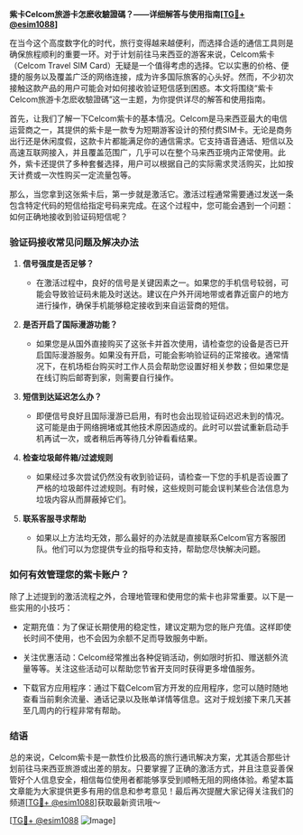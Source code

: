 **紫卡Celcom旅游卡怎麽收驗證碼？——详细解答与使用指南[[TG💪+ @esim1088](https://t.me/s/esim1088)]**

在当今这个高度数字化的时代，旅行变得越来越便利，而选择合适的通信工具则是确保旅程顺利的重要一环。对于计划前往马来西亚的游客来说，Celcom紫卡（Celcom Travel SIM Card）无疑是一个值得考虑的选择。它以实惠的价格、便捷的服务以及覆盖广泛的网络连接，成为许多国际旅客的心头好。然而，不少初次接触这款产品的用户可能会对如何接收验证短信感到困惑。本文将围绕“紫卡Celcom旅游卡怎麽收驗證碼”这一主题，为你提供详尽的解答和使用指南。

首先，让我们了解一下Celcom紫卡的基本情况。Celcom是马来西亚最大的电信运营商之一，其提供的紫卡是一款专为短期游客设计的预付费SIM卡。无论是商务出行还是休闲度假，这款卡片都能满足你的通信需求。它支持语音通话、短信以及高速互联网接入，并且覆盖范围广，几乎可以在整个马来西亚境内正常使用。此外，紫卡还提供了多种套餐选择，用户可以根据自己的实际需求灵活购买，比如按天计费或一次性购买一定流量包等。

那么，当您拿到这张紫卡后，第一步就是激活它。激活过程通常需要通过发送一条包含特定代码的短信给指定号码来完成。在这个过程中，您可能会遇到一个问题：如何正确地接收到验证码短信呢？

### 验证码接收常见问题及解决办法

1. **信号强度是否足够？**
   - 在激活过程中，良好的信号是关键因素之一。如果您的手机信号较弱，可能会导致验证码未能及时送达。建议在户外开阔地带或者靠近窗户的地方进行操作，确保手机能够稳定接收到来自运营商的短信。
   
2. **是否开启了国际漫游功能？**
   - 如果您是从国外直接购买了这张卡并首次使用，请检查您的设备是否已开启国际漫游服务。如果没有开启，可能会影响验证码的正常接收。通常情况下，在机场柜台购买时工作人员会帮助您设置好相关参数；但如果您是在线订购后邮寄到家，则需要自行操作。

3. **短信到达延迟怎么办？**
   - 即便信号良好且国际漫游已启用，有时也会出现验证码迟迟未到的情况。这可能是由于网络拥堵或其他技术原因造成的。此时可以尝试重新启动手机再试一次，或者稍后再等待几分钟看看结果。

4. **检查垃圾邮件箱/过滤规则**
   - 如果经过多次尝试仍然没有收到验证码，请检查一下您的手机是否设置了严格的垃圾邮件过滤规则。有时候，这些规则可能会误判某些合法信息为垃圾内容从而屏蔽掉它们。

5. **联系客服寻求帮助**
   - 如果以上方法均无效，那么最好的办法就是直接联系Celcom官方客服团队。他们可以为您提供专业的指导和支持，帮助您尽快解决问题。

### 如何有效管理您的紫卡账户？

除了上述提到的激活流程之外，合理地管理和使用您的紫卡也非常重要。以下是一些实用的小技巧：

- 定期充值：为了保证长期使用的稳定性，建议定期为您的账户充值。这样即使长时间不使用，也不会因为余额不足而导致服务中断。
  
- 关注优惠活动：Celcom经常推出各种促销活动，例如限时折扣、赠送额外流量等等。关注这些活动可以帮助您节省开支同时获得更多增值服务。

- 下载官方应用程序：通过下载Celcom官方开发的应用程序，您可以随时随地查看当前剩余流量、通话记录以及账单详情等信息。这对于规划接下来几天甚至几周内的行程非常有帮助。

### 结语

总的来说，Celcom紫卡是一款性价比极高的旅行通讯解决方案，尤其适合那些计划前往马来西亚旅游或出差的朋友。只要掌握了正确的激活方式，并且注意妥善保管好个人信息安全，相信每位使用者都能够享受到顺畅无阻的网络体验。希望本篇文章能为大家提供更多有用的信息和参考意见！最后再次提醒大家记得关注我们的频道[[TG💪+ @esim1088](https://t.me/s/esim1088)]获取最新资讯哦～

[[TG💪+ @esim1088](https://t.me/s/esim1088) ![Image](https://i.postimg.cc/4NQfJmqS/Snipaste-2025-05-13-00-14-12.png)]